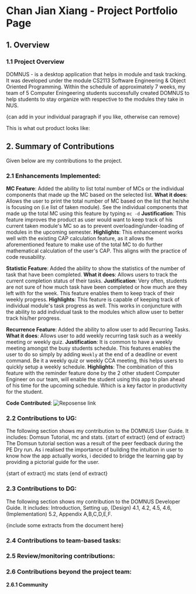 
# Chan Jian Xiang - Project Portfolio Page


## 1. Overview
### 1.1 Project Overview 
DOMNUS - is a desktop application that helps in module and task tracking. It was developed under the module CS2113 Software Engineering & Object Oriented Programming. Within the schedule of approximately 7 weeks, my team of 5 Computer Eningeering students successfully created DOMNUS to help students to stay organize with respective to the modules they take in NUS. 

{can add in your individual paragraph if you like, otherwise can remove} 

This is what out product looks like: 

## 2. Summary of Contributions
Given below are my contributions to the project. 

### 2.1 Enhancements Implemented: 
**MC Feature**: Added the ability to list total number of MCs or the individual components that made up the MC based on the selected list.
**What it does**: Allows the user to print the total number of MC based on the list that he/she is focusing on (i.e list of taken module). See the individual components that made up the total MC using this feature by typing `mc -d`
**Justification**: This feature improves the product as user would want to keep track of his current taken module's MC so as to prevent overloading/under-loading of modules in the upcoming semester. 
**Highlights**: This enhancement works well with the existing CAP calculation feature, as it allows the aforementioned feature to make use of the total MC to do further mathematical calculation of the user's CAP. This aligns with the practice of code reusability. 

**Statistic Feature**: Added the ability to show the statistics of the number of task that have been completed. 
**What it does**: Allows users to track the current completion status of their tasks. 
**Justification**: Very often, students are not sure of how much task have been completed or how much are they left with for the week. This feature enables them to keep track of their weekly progress. 
**Highlights**:  This feature is capable of keeping track of individual module's task progress as well. This works in conjuncture with the ability to add individual task to the modules which allow user to better track his/her progress. 

**Recurrence Feature**: Added the ability to allow user to add Recurring Tasks.
**What it does**: Allows user to add weekly recurring task such as a weekly meeting or weekly quiz. 
**Justification**: It is common to have a weekly meeting amongst the busy students schedule. This features enables the user to do so simply by adding `Weekly` at the end of a deadline or event command. Be it a weekly quiz or weekly CCA meeting, this helps users to quickly setup a weekly schedule. 
**Highlights**: The combination of this feature with the reminder feature done by the 2 other student Computer Engineer on our team, will enable the student using this app to plan ahead of his time for the upcoming schedule. Which is a key factor in productivity for the student. 

**Code Contributed**: ![Reposense link]()

### 2.2 Contributions to UG: 
The following section shows my contribution to the DOMNUS User Guide. It includes: Domsun Tutorial, mc and stats. 
{start of extract}
{end of extract} 
The Domsun tutorial section was a result of the peer feedback during the PE Dry run. As i realised the importance of building the intuition in user to know how the app actually works, i decided to bridge the learning gap by providing a pictorial guide for the user. 

{start of extract} 
mc 
stats
{end of extract} 

### 2.3 Contributions to DG:
The following section shows my contribution to the DOMNUS Developer Guide. It includes: Introduction, Setting up, (Design) 4.1, 4.2, 4.5, 4.6, (Implementation) 5.2, Appendix A,B,C,D,E,F. 



{include some extracts from the document here}
### 2.4 Contributions to team-based tasks: 
### 2.5 Review/monitoring contributions: 
### 2.6 Contributions beyond the project team:  
 **2.6.1 Community**
<!--stackedit_data:
eyJoaXN0b3J5IjpbLTM5Nzc4MzM3MiwtMTE0ODkzNzIxMSwtNz
g1MzYxODE4LC00MzE1NjUyOV19
-->